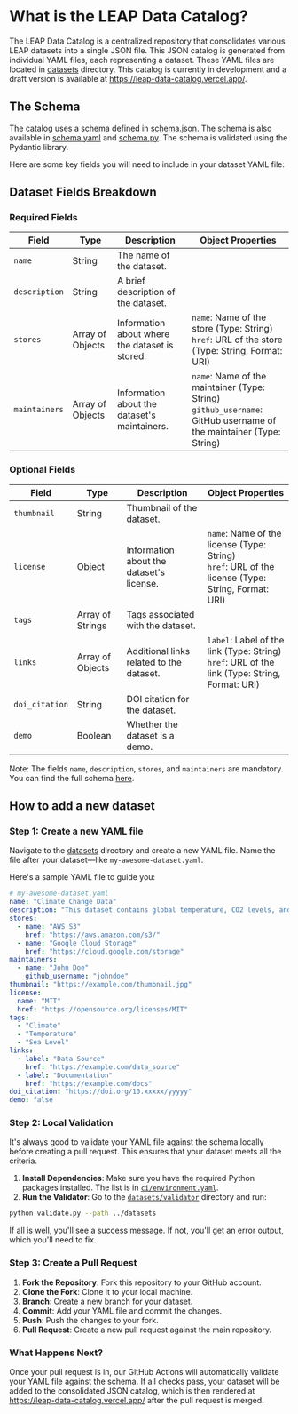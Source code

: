 # What is the LEAP Data Catalog?

The LEAP Data Catalog is a centralized repository that consolidates various LEAP datasets into a single JSON file. This JSON catalog is generated from individual YAML files, each representing a dataset. These YAML files are located in [datasets](./datasets) directory. This catalog is currently in development and a draft version is available at <https://leap-data-catalog.vercel.app/>.

## The Schema

The catalog uses a schema defined in [schema.json](./validator/schema.json). The schema is also available in [schema.yaml](./validator/schema.yaml) and [schema.py](./validator/schema.py). The schema is validated using the Pydantic library.

Here are some key fields you will need to include in your dataset YAML file:

## Dataset Fields Breakdown

### Required Fields

| Field         | Type             | Description                                    | Object Properties                                                                                                    |
| ------------- | ---------------- | ---------------------------------------------- | -------------------------------------------------------------------------------------------------------------------- |
| `name`        | String           | The name of the dataset.                       |                                                                                                                      |
| `description` | String           | A brief description of the dataset.            |                                                                                                                      |
| `stores`      | Array of Objects | Information about where the dataset is stored. | `name`: Name of the store (Type: String)<br>`href`: URL of the store (Type: String, Format: URI)                     |
| `maintainers` | Array of Objects | Information about the dataset's maintainers.   | `name`: Name of the maintainer (Type: String)<br>`github_username`: GitHub username of the maintainer (Type: String) |

### Optional Fields

| Field          | Type             | Description                              | Object Properties                                                                                    |
| -------------- | ---------------- | ---------------------------------------- | ---------------------------------------------------------------------------------------------------- |
| `thumbnail`    | String           | Thumbnail of the dataset.                |                                                                                                      |
| `license`      | Object           | Information about the dataset's license. | `name`: Name of the license (Type: String)<br>`href`: URL of the license (Type: String, Format: URI) |
| `tags`         | Array of Strings | Tags associated with the dataset.        |                                                                                                      |
| `links`        | Array of Objects | Additional links related to the dataset. | `label`: Label of the link (Type: String)<br>`href`: URL of the link (Type: String, Format: URI)     |
| `doi_citation` | String           | DOI citation for the dataset.            |                                                                                                      |
| `demo`         | Boolean          | Whether the dataset is a demo.           |                                                                                                      |

Note: The fields `name`, `description`, `stores`, and `maintainers` are mandatory. You can find the full schema [here](./validator/schema.json).

## How to add a new dataset

### Step 1: Create a new YAML file

Navigate to the [datasets](./datasets/) directory and create a new YAML file. Name the file after your dataset—like `my-awesome-dataset.yaml`.

Here's a sample YAML file to guide you:

```yaml
# my-awesome-dataset.yaml
name: "Climate Change Data"
description: "This dataset contains global temperature, CO2 levels, and sea level rise data."
stores:
  - name: "AWS S3"
    href: "https://aws.amazon.com/s3/"
  - name: "Google Cloud Storage"
    href: "https://cloud.google.com/storage"
maintainers:
  - name: "John Doe"
    github_username: "johndoe"
thumbnail: "https://example.com/thumbnail.jpg"
license:
  name: "MIT"
  href: "https://opensource.org/licenses/MIT"
tags:
  - "Climate"
  - "Temperature"
  - "Sea Level"
links:
  - label: "Data Source"
    href: "https://example.com/data_source"
  - label: "Documentation"
    href: "https://example.com/docs"
doi_citation: "https://doi.org/10.xxxxx/yyyyy"
demo: false
```

### Step 2: Local Validation

It's always good to validate your YAML file against the schema locally before creating a pull request. This ensures that your dataset meets all the criteria.

1. **Install Dependencies**: Make sure you have the required Python packages installed. The list is in [`ci/environment.yaml`](../ci/environment.yaml).
2. **Run the Validator**: Go to the [`datasets/validator`](./validator/) directory and run:

```bash
python validate.py --path ../datasets
```

If all is well, you'll see a success message. If not, you'll get an error output, which you'll need to fix.

### Step 3: Create a Pull Request

1. **Fork the Repository**: Fork this repository to your GitHub account.
2. **Clone the Fork**: Clone it to your local machine.
3. **Branch**: Create a new branch for your dataset.
4. **Commit**: Add your YAML file and commit the changes.
5. **Push**: Push the changes to your fork.
6. **Pull Request**: Create a new pull request against the main repository.

### What Happens Next?

Once your pull request is in, our GitHub Actions will automatically validate your YAML file against the schema. If all checks pass, your dataset will be added to the consolidated JSON catalog, which is then rendered at <https://leap-data-catalog.vercel.app/> after the pull request is merged.
